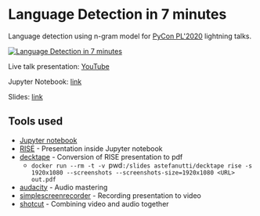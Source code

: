 # Language Detection in 7 minutes

Language detection using n-gram model for [PyCon PL'2020](https://pl.pycon.org/2020/) lightning talks.

[![Language Detection in 7 minutes](http://i3.ytimg.com/vi/ExIc_Indhtg/maxresdefault.jpg)](https://youtu.be/ExIc_Indhtg)

Live talk presentation: [YouTube](https://youtu.be/ExIc_Indhtg)

Jupyter Notebook: [link](Language%20Detection%20in%207%20Minutes.ipynb)

Slides: [link](slides.pdf)


## Tools used
- [Jupyter notebook](https://github.com/jupyter/notebook)
- [RISE](https://github.com/damianavila/RISE) - Presentation inside Jupyter notebook
- [decktape](https://github.com/astefanutti/decktape) - Conversion of RISE presentation to pdf
  - `docker run --rm -t -v `pwd`:/slides astefanutti/decktape rise -s 1920x1080 --screenshots --screenshots-size=1920x1080 <URL> out.pdf`
- [audacity](https://github.com/audacity/audacity) - Audio mastering
- [simplescreenrecorder](https://github.com/MaartenBaert/ssr) - Recording presentation to video
- [shotcut](https://github.com/mltframework/shotcut) - Combining video and audio together
